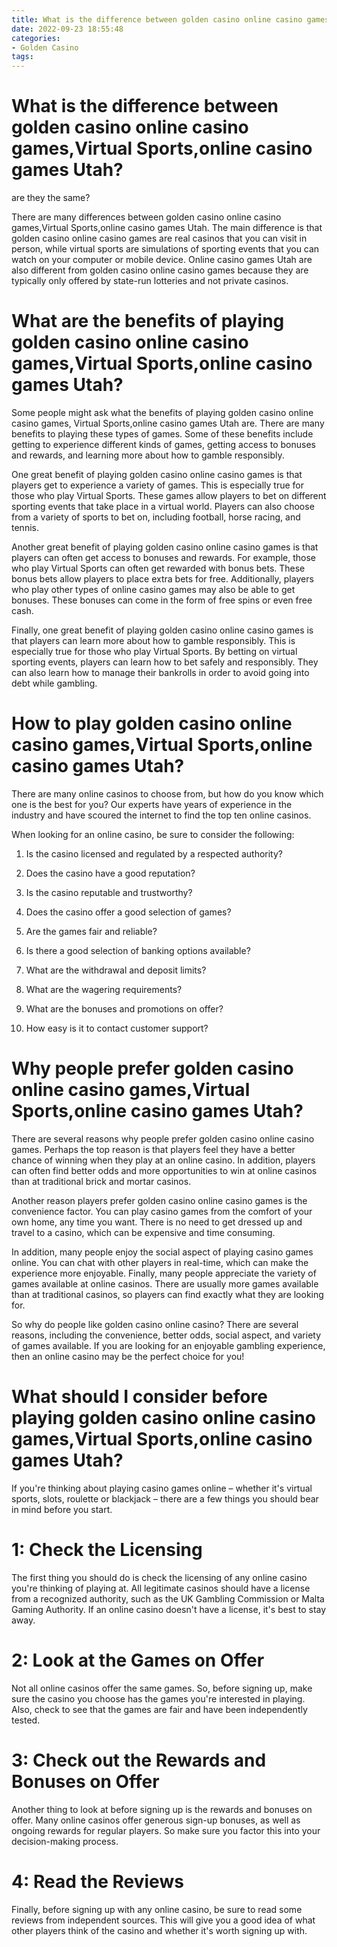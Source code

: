 ```yaml
---
title: What is the difference between golden casino online casino games,Virtual Sports,online casino games Utah 
date: 2022-09-23 18:55:48
categories:
- Golden Casino
tags:
---
```



#  What is the difference between golden casino online casino games,Virtual Sports,online casino games Utah? 
 are they the same?

There are many differences between golden casino online casino games,Virtual Sports,online casino games Utah. The main difference is that golden casino online casino games are real casinos that you can visit in person, while virtual sports are simulations of sporting events that you can watch on your computer or mobile device. Online casino games Utah are also different from golden casino online casino games because they are typically only offered by state-run lotteries and not private casinos.

#  What are the benefits of playing golden casino online casino games,Virtual Sports,online casino games Utah?

Some people might ask what the benefits of playing golden casino online casino games, Virtual Sports,online casino games Utah are. There are many benefits to playing these types of games. Some of these benefits include getting to experience different kinds of games, getting access to bonuses and rewards, and learning more about how to gamble responsibly.

One great benefit of playing golden casino online casino games is that players get to experience a variety of games. This is especially true for those who play Virtual Sports. These games allow players to bet on different sporting events that take place in a virtual world. Players can also choose from a variety of sports to bet on, including football, horse racing, and tennis.

Another great benefit of playing golden casino online casino games is that players can often get access to bonuses and rewards. For example, those who play Virtual Sports can often get rewarded with bonus bets. These bonus bets allow players to place extra bets for free. Additionally, players who play other types of online casino games may also be able to get bonuses. These bonuses can come in the form of free spins or even free cash.

Finally, one great benefit of playing golden casino online casino games is that players can learn more about how to gamble responsibly. This is especially true for those who play Virtual Sports. By betting on virtual sporting events, players can learn how to bet safely and responsibly. They can also learn how to manage their bankrolls in order to avoid going into debt while gambling.

#  How to play golden casino online casino games,Virtual Sports,online casino games Utah?

There are many online casinos to choose from, but how do you know which one is the best for you? Our experts have years of experience in the industry and have scoured the internet to find the top ten online casinos.

When looking for an online casino, be sure to consider the following:

1. Is the casino licensed and regulated by a respected authority?

2. Does the casino have a good reputation?

3. Is the casino reputable and trustworthy?

4. Does the casino offer a good selection of games?

5. Are the games fair and reliable?

6. Is there a good selection of banking options available?

7. What are the withdrawal and deposit limits?
8. What are the wagering requirements?
9. What are the bonuses and promotions on offer?
10. How easy is it to contact customer support?

#  Why people prefer golden casino online casino games,Virtual Sports,online casino games Utah?

There are several reasons why people prefer golden casino online casino games. Perhaps the top reason is that players feel they have a better chance of winning when they play at an online casino. In addition, players can often find better odds and more opportunities to win at online casinos than at traditional brick and mortar casinos.

Another reason players prefer golden casino online casino games is the convenience factor. You can play casino games from the comfort of your own home, any time you want. There is no need to get dressed up and travel to a casino, which can be expensive and time consuming.

In addition, many people enjoy the social aspect of playing casino games online. You can chat with other players in real-time, which can make the experience more enjoyable. Finally, many people appreciate the variety of games available at online casinos. There are usually more games available than at traditional casinos, so players can find exactly what they are looking for.

So why do people like golden casino online casino? There are several reasons, including the convenience, better odds, social aspect, and variety of games available. If you are looking for an enjoyable gambling experience, then an online casino may be the perfect choice for you!

#  What should I consider before playing golden casino online casino games,Virtual Sports,online casino games Utah?

If you're thinking about playing casino games online – whether it's virtual sports, slots, roulette or blackjack – there are a few things you should bear in mind before you start.

# 1: Check the Licensing

The first thing you should do is check the licensing of any online casino you're thinking of playing at. All legitimate casinos should have a license from a recognized authority, such as the UK Gambling Commission or Malta Gaming Authority. If an online casino doesn't have a license, it's best to stay away.

# 2: Look at the Games on Offer

Not all online casinos offer the same games. So, before signing up, make sure the casino you choose has the games you're interested in playing. Also, check to see that the games are fair and have been independently tested.

# 3: Check out the Rewards and Bonuses on Offer

Another thing to look at before signing up is the rewards and bonuses on offer. Many online casinos offer generous sign-up bonuses, as well as ongoing rewards for regular players. So make sure you factor this into your decision-making process.

# 4: Read the Reviews

Finally, before signing up with any online casino, be sure to read some reviews from independent sources. This will give you a good idea of what other players think of the casino and whether it's worth signing up with.